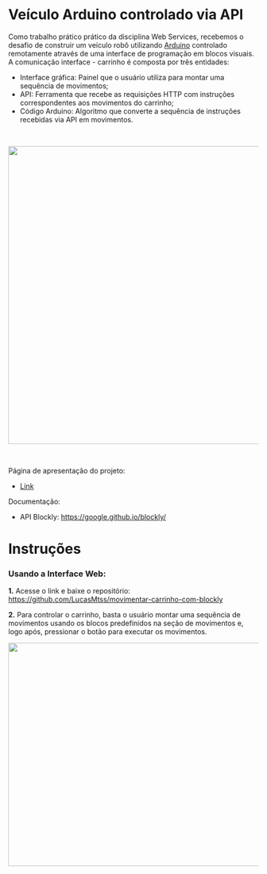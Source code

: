 # Veículo Arduino controlado via API

Como trabalho prático prático da disciplina Web Services, recebemos o desafio de construir um veículo robô utilizando [Arduino](https://www.arduino.cc/) controlado remotamente através de uma interface de programação em blocos visuais. A comunicação interface - carrinho é composta por três entidades:

   - Interface gráfica: Painel que o usuário utiliza para montar uma sequência de movimentos;
   - API: Ferramenta que recebe as requisições HTTP com instruções correspondentes aos movimentos do carrinho;
   - Código Arduino: Algoritmo que converte a sequência de instruções recebidas via API em movimentos.

<br/>

<p align="center">
   <img src="https://user-images.githubusercontent.com/44274148/211443363-f22caaee-1656-43d2-be30-152c6d5e9cab.png" width="600">
</p>

<br/>

Página de apresentação do projeto:
   - [Link](link.com)

Documentação:

  - API Blockly: https://google.github.io/blockly/
  
# Instruções

### Usando a Interface Web:

**1.** Acesse o link e baixe o repositório: https://github.com/LucasMtss/movimentar-carrinho-com-blockly

**2.** Para controlar o carrinho, basta o usuário montar uma sequência de movimentos usando os blocos predefinidos na seção de movimentos e, logo após, pressionar o botão para executar os movimentos.

<p align="center">
   <img src="https://user-images.githubusercontent.com/44274148/211440689-5d84c0cc-79fb-4003-abd2-b7ded8789105.png" width="900" height="450">
</p>
